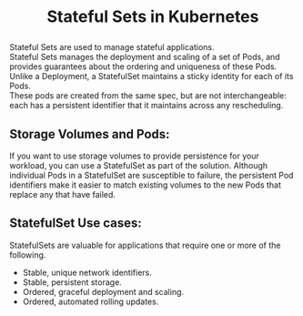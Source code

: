 # <p style="text-align: center;">Stateful Sets in Kubernetes</p>

Stateful Sets are used to manage stateful applications.<br>
Stateful Sets manages the deployment and scaling of a set of Pods, and provides guarantees about the ordering and uniqueness of these Pods.<br>
Unlike a Deployment, a StatefulSet maintains a sticky identity for each of its Pods. <br>
These pods are created from the same spec, but are not interchangeable: each has a persistent identifier that it maintains across any rescheduling.<br>

## Storage Volumes and Pods:

If you want to use storage volumes to provide persistence for your workload, you can use a StatefulSet as part of the solution. 
Although individual Pods in a StatefulSet are susceptible to failure, the persistent Pod identifiers make it easier to match existing volumes
to the new Pods that replace any that have failed.

## StatefulSet Use cases:

StatefulSets are valuable for applications that require one or more of the following.
+ Stable, unique network identifiers.
+ Stable, persistent storage.
+ Ordered, graceful deployment and scaling.
+ Ordered, automated rolling updates.<br>



  

